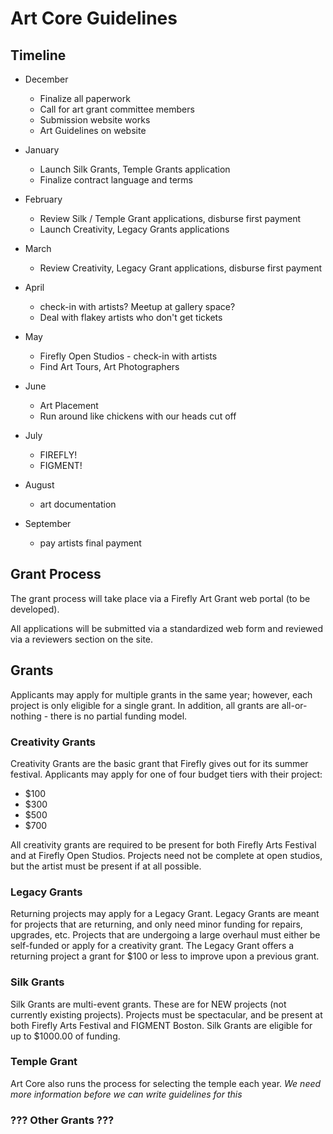 # Art Core Guidelines

## Timeline

- December
	- Finalize all paperwork
	- Call for art grant committee members
	- Submission website works
	- Art Guidelines on website

- January
	- Launch Silk Grants, Temple Grants application
	- Finalize contract language and terms

- February
	- Review Silk / Temple Grant applications, disburse first payment
	- Launch Creativity, Legacy Grants applications

- March
	- Review Creativity, Legacy Grant applications, disburse first payment

- April
	- check-in with artists? Meetup at gallery space?
	- Deal with flakey artists who don't get tickets

- May
	- Firefly Open Studios 	- check-in with artists
	- Find Art Tours, Art Photographers

- June
	- Art Placement
	- Run around like chickens with our heads cut off

- July
	- FIREFLY!
	- FIGMENT!

- August
	- art documentation

- September
	- pay artists final payment


## Grant Process

The grant process will take place via a Firefly Art Grant web portal (to be developed).

All applications will be submitted via a standardized web form and reviewed via a reviewers section on the site.

## Grants

Applicants may apply for multiple grants in the same year; however, each project is only eligible for a single grant.  In addition, all grants are all-or-nothing 	- there is no partial funding model.

### Creativity Grants

Creativity Grants are the basic grant that Firefly gives out for its summer festival.  Applicants may apply for one of four budget tiers with their project:

- $100
- $300
- $500
- $700

All creativity grants are required to be present for both Firefly Arts Festival and at Firefly Open Studios.  Projects need not be complete at open studios, but the artist must be present if at all possible.

### Legacy Grants

Returning projects may apply for a Legacy Grant.  Legacy Grants are meant for projects that are returning, and only need minor funding for repairs, upgrades, etc.  Projects that are undergoing a large overhaul must either be self-funded or apply for a creativity grant.  The Legacy Grant offers a returning project a grant for $100 or less to improve upon a previous grant.  

### Silk Grants

Silk Grants are multi-event grants.  These are for NEW projects (not currently existing projects).  Projects must be spectacular, and be present at both Firefly Arts Festival and FIGMENT Boston.  Silk Grants are eligible for up to $1000.00 of funding.

### Temple Grant

Art Core also runs the process for selecting the temple each year.  *We need more information before we can write guidelines for this*

### ??? Other Grants ???
